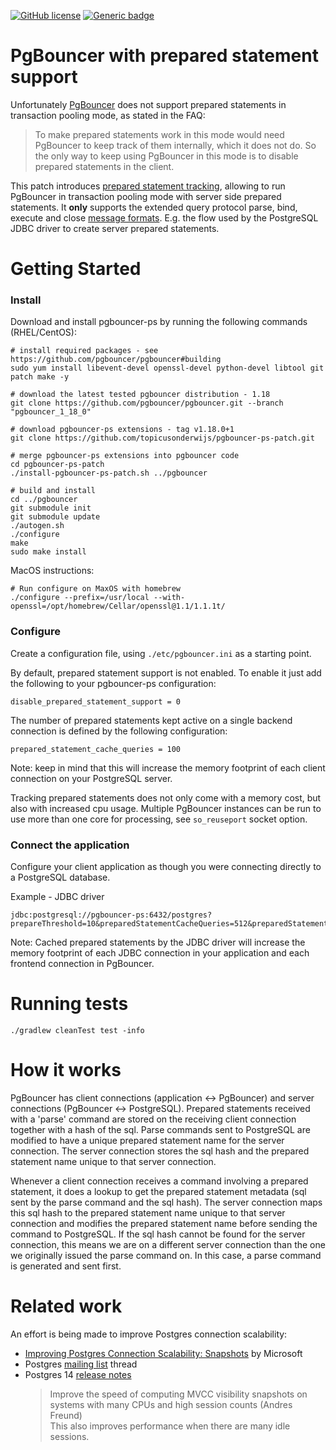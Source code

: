 [![GitHub license](https://img.shields.io/github/license/Naereen/StrapDown.js.svg)](https://github.com/topicus-education-ops/pgbouncer-ps-patch/blob/master/LICENSE.md)
[![Generic badge](https://img.shields.io/badge/release-1.14.0-blue.svg)](https://github.com/pgbouncer/pgbouncer/releases/tag/pgbouncer_1_14_0)


# PgBouncer with prepared statement support
Unfortunately [PgBouncer](https://www.pgbouncer.org/) does not support prepared statements in transaction pooling mode, as stated in the FAQ:
> To make prepared statements work in this mode would need PgBouncer to keep track of them internally, which it does not do. So the only way to keep using PgBouncer in this mode is to disable prepared statements in the client.

This patch introduces [prepared statement tracking](#how-it-works), allowing to run PgBouncer in transaction pooling mode with server side prepared statements. It 
**only** supports the extended query protocol parse, bind, execute and close [message formats](https://www.postgresql.org/docs/12/protocol-message-formats.html).
E.g. the flow used by the PostgreSQL JDBC driver to create server prepared statements.

# Getting Started

### Install
Download and install pgbouncer-ps by running the following commands (RHEL/CentOS):
```
# install required packages - see https://github.com/pgbouncer/pgbouncer#building
sudo yum install libevent-devel openssl-devel python-devel libtool git patch make -y

# download the latest tested pgbouncer distribution - 1.18
git clone https://github.com/pgbouncer/pgbouncer.git --branch "pgbouncer_1_18_0"

# download pgbouncer-ps extensions - tag v1.18.0+1
git clone https://github.com/topicusonderwijs/pgbouncer-ps-patch.git

# merge pgbouncer-ps extensions into pgbouncer code
cd pgbouncer-ps-patch
./install-pgbouncer-ps-patch.sh ../pgbouncer

# build and install
cd ../pgbouncer
git submodule init
git submodule update
./autogen.sh
./configure
make
sudo make install
```

MacOS instructions:
```
# Run configure on MaxOS with homebrew
./configure --prefix=/usr/local --with-openssl=/opt/homebrew/Cellar/openssl@1.1/1.1.1t/
```

### Configure
Create a configuration file, using `./etc/pgbouncer.ini` as a starting point.

By default, prepared statement support is not enabled. To enable it just add the following to your pgbouncer-ps configuration:
```
disable_prepared_statement_support = 0
```

The number of prepared statements kept active on a single backend connection is defined by the following configuration:
```
prepared_statement_cache_queries = 100
```
Note: keep in mind that this will increase the memory footprint of each client connection on your PostgreSQL server.

Tracking prepared statements does not only come with a memory cost, but also with increased cpu usage. Multiple PgBouncer instances can be run to use more than one core for processing, see `so_reuseport` socket option.

### Connect the application
Configure your client application as though you were connecting directly to a PostgreSQL database.

Example - JDBC driver
```
jdbc:postgresql://pgbouncer-ps:6432/postgres?prepareThreshold=10&preparedStatementCacheQueries=512&preparedStatementCacheSizeMiB=10
```
Note: Cached prepared statements by the JDBC driver will increase the memory footprint of each JDBC connection in your application and each frontend connection in PgBouncer.

# Running tests
```
./gradlew cleanTest test -info
```

# How it works
PgBouncer has client connections (application :left_right_arrow: PgBouncer) and server connections (PgBouncer :left_right_arrow: PostgreSQL). Prepared statements received with a 'parse' command are stored on the receiving client connection together with a hash of the sql. Parse commands sent to PostgreSQL are modified to have a unique prepared statement name for the server connection. The server connection stores the sql hash and the prepared statement name unique to that server connection.

Whenever a client connection receives a command involving a prepared statement, it does a lookup to get the prepared statement metadata (sql sent by the parse command and the sql hash). The server connection maps this sql hash to the prepared statement name unique to that server connection and modifies the prepared statement name before sending the command to PostgreSQL. If the sql hash cannot be found for the server connection, this means we are on a different server connection than the one we originally issued the parse command on. In this case, a parse command is generated and sent first.

# Related work
An effort is being made to improve Postgres connection scalability:
- [Improving Postgres Connection Scalability: Snapshots](https://techcommunity.microsoft.com/t5/azure-database-for-postgresql/improving-postgres-connection-scalability-snapshots/ba-p/1806462) by Microsoft
- Postgres [mailing list](https://www.postgresql.org/message-id/20200301083601.ews6hz5dduc3w2se%40alap3.anarazel.de) thread
- Postgres 14 [release notes](https://www.postgresql.org/docs/release/14.0/)
  > Improve the speed of computing MVCC visibility snapshots on systems with many CPUs and high session counts (Andres Freund)</br>
    This also improves performance when there are many idle sessions.

